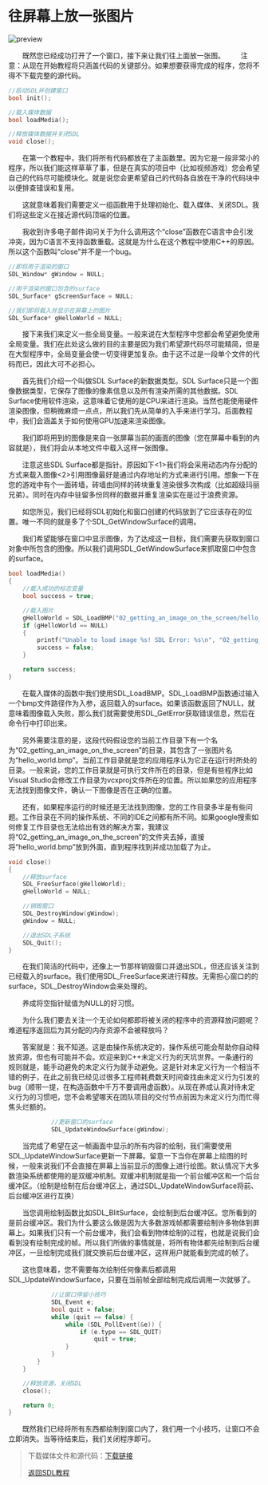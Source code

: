 # 往屏幕上放一张图片

![preview](https://lazyfoo.net/tutorials/SDL/02_getting_an_image_on_the_screen/preview.png)

&emsp;&emsp;既然您已经成功打开了一个窗口，接下来让我们往上面放一张图。
&emsp;&emsp;注意：从现在开始教程将只涵盖代码的关键部分。如果想要获得完成的程序，您将不得不下载完整的源代码。

```cpp
//启动SDL并创建窗口
bool init();

//载入媒体数据
bool loadMedia();

//释放媒体数据并关闭SDL
void close();
```

&emsp;&emsp;在第一个教程中，我们将所有代码都放在了主函数里。因为它是一段非常小的程序，所以我们能这样草草了事，但是在真实的项目中（比如视频游戏）您会希望自己的代码尽可能模块化。就是说您会更希望自己的代码各自放在干净的代码块中以便排查错误和复用。

&emsp;&emsp;这就意味着我们需要定义一组函数用于处理初始化、载入媒体、关闭SDL。我们将这些定义在接近源代码顶端的位置。

&emsp;&emsp;我收到许多电子邮件询问关于为什么调用这个“close”函数在C语言中会引发冲突，因为C语言不支持函数重载。这就是为什么在这个教程中使用C++的原因。所以这个函数叫“close”并不是一个bug。

```cpp
//即将用于渲染的窗口
SDL_Window* gWindow = NULL;

//用于渲染的窗口包含的surface
SDL_Surface* gScreenSurface = NULL;

//我们即将载入并显示在屏幕上的图片
SDL_Surface* gHelloWorld = NULL;
```

&emsp;&emsp;接下来我们来定义一些全局变量。一般来说在大型程序中您都会希望避免使用全局变量。我们在此处这么做的目的主要是因为我们希望源代码尽可能精简，但是在大型程序中，全局变量会使一切变得更加复杂。由于这不过是一段单个文件的代码而已，因此大可不必担心。

&emsp;&emsp;首先我们介绍一个叫做SDL Surface的新数据类型。SDL Surface只是一个图像数据类型，它保存了图像的像素信息以及所有渲染所需的其他数据。SDL Surface使用软件渲染，这意味着它使用的是CPU来进行渲染。当然也能使用硬件渲染图像，但稍微麻烦一点点，所以我们先从简单的入手来进行学习。后面教程中，我们会涵盖关于如何使用GPU加速来渲染图像。

&emsp;&emsp;我们即将用到的图像是来自一张屏幕当前的画面的图像（您在屏幕中看到的内容就是），我们将会从本地文件中载入这样一张图像。

&emsp;&emsp;注意这些SDL Surface都是指针。原因如下<1>我们将会采用动态内存分配的方式来载入图像<2>引用图像最好是通过内存地址的方式来进行引用。想象一下在您的游戏中有个一面砖墙，砖墙由同样的砖块重复渲染很多次构成（比如超级玛丽兄弟）。同时在内存中驻留多份同样的数据并重复渲染实在是过于浪费资源。

&emsp;&emsp;如您所见，我们已经将SDL初始化和窗口创建的代码放到了它应该存在的位置。唯一不同的就是多了个SDL_GetWindowSurface的调用。

&emsp;&emsp;我们希望能够在窗口中显示图像，为了达成这一目标，我们需要先获取到窗口对象中所包含的图像。所以我们调用SDL_GetWindowSurface来抓取窗口中包含的surface。

```cpp
bool loadMedia()
{
    //载入成功的标志变量
    bool success = true;

    //载入图片
    gHelloWorld = SDL_LoadBMP("02_getting_an_image_on_the_screen/hello_world.bmp");
    if (gHelloWorld == NULL)
    {
        printf("Unable to load image %s! SDL Error: %s\n", "02_getting_an_image_on_the_screen/hello_world.bmp", SDL_GetError());
        success = false;
    }

    return success;
}
```

&emsp;&emsp;在载入媒体的函数中我们使用SDL_LoadBMP。SDL_LoadBMP函数通过输入一个bmp文件路径作为入参，返回载入的surface。如果该函数返回了NULL，就意味着图像载入失败，那么我们就需要使用SDL_GetError获取错误信息，然后在命令行中打印出来。

&emsp;&emsp;另外需要注意的是，这段代码假设您的当前工作目录下有一个名为“02_getting_an_image_on_the_screen”的目录，其包含了一张图片名为“hello_world.bmp”。当前工作目录就是您的应用程序认为它正在运行时所处的目录。一般来说，您的工作目录就是可执行文件所在的目录，但是有些程序比如Visual Studio会修改工作目录为vcxproj文件所在的位置。所以如果您的应用程序无法找到图像文件，确认一下图像是否在正确的位置。

&emsp;&emsp;还有，如果程序运行的时候还是无法找到图像，您的工作目录多半是有些问题。工作目录在不同的操作系统、不同的IDE之间都有所不同。如果google搜索如何修复工作目录也无法给出有效的解决方案，我建议将“02_getting_an_image_on_the_screen”的文件夹去掉，直接将“hello_world.bmp”放到外面，直到程序找到并成功加载了为止。

```cpp
void close()
{
    //释放surface
    SDL_FreeSurface(gHelloWorld);
    gHelloWorld = NULL;

    //销毁窗口
    SDL_DestroyWindow(gWindow);
    gWindow = NULL;

    //退出SDL子系统
    SDL_Quit();
}
```

&emsp;&emsp;在我们简洁的代码中，还像上一节那样销毁窗口并退出SDL，但还应该关注到已经载入的surface。我们使用SDL_FreeSurface来进行释放。无需担心窗口的的surface，SDL_DestroyWindow会来处理的。

&emsp;&emsp;养成将空指针赋值为NULL的好习惯。

&emsp;&emsp;为什么我们要去关注一个无论如何都即将被关闭的程序中的资源释放问题呢？难道程序返回后为其分配的内存资源不会被释放吗？

&emsp;&emsp;答案就是：我不知道。这是由操作系统决定的，操作系统可能会帮助你自动释放资源，但也有可能并不会。欢迎来到C++未定义行为的天坑世界。一条通行的规则就是，能手动避免的未定义行为就手动避免。这是针对未定义行为一个相当不错的例子，在此之前我已经见过很多工程师耗费数天时间查找由未定义行为引发的bug（顺带一提，在构造函数中千万不要调用虚函数）。从现在养成认真对待未定义行为的习惯吧，您不会希望哪天在团队项目的交付节点前因为未定义行为而忙得焦头烂额的。

```cpp
            //更新窗口的surface
            SDL_UpdateWindowSurface(gWindow);
```

&emsp;&emsp;当完成了希望在这一帧画面中显示的所有内容的绘制，我们需要使用SDL_UpdateWindowSurface更新一下屏幕。留意一下当你在屏幕上绘图的时候，一般来说我们不会直接在屏幕上当前显示的图像上进行绘图。默认情况下大多数渲染系统都使用的是双缓冲机制。双缓冲机制就是指一个前台缓冲区和一个后台缓冲区。（绘制是绘制在后台缓冲区上，通过SDL_UpdateWindowSurface将前、后台缓冲区进行互换）

&emsp;&emsp;当您调用绘制函数比如SDL_BlitSurface，会绘制到后台缓冲区。您所看到的是前台缓冲区。我们为什么要这么做是因为大多数游戏帧都需要绘制许多物体到屏幕上。如果我们只有一个前台缓冲，我们会看到物体绘制的过程，也就是说我们会看到没有绘制完成的帧。所以我们所做的事情就是，将所有物体都先绘制到后台缓冲区，一旦绘制完成我们就交换前后台缓冲区，这样用户就能看到完成的帧了。

&emsp;&emsp;这也意味着，您不需要每次绘制任何像素后都调用SDL_UpdateWindowSurface，只要在当前帧全部绘制完成后调用一次就够了。

```cpp
            //让窗口停留小技巧
            SDL_Event e;
            bool quit = false;
            while (quit == false) {
                while (SDL_PollEvent(&e)) {
                    if (e.type == SDL_QUIT)
                        quit = true;
                }
            }
        }
    }

    //释放资源，关闭SDL
    close();

    return 0;
}
```

&emsp;&emsp;既然我们已经将所有东西都绘制到窗口内了，我们用一个小技巧，让窗口不会立即消失。当等待结束后，我们关闭程序即可。

> 下载媒体文件和源代码：[下载链接](https://lazyfoo.net/tutorials/SDL/02_getting_an_image_on_the_screen/02_getting_an_image_on_the_screen.zip)
> 
> [返回SDL教程]()
